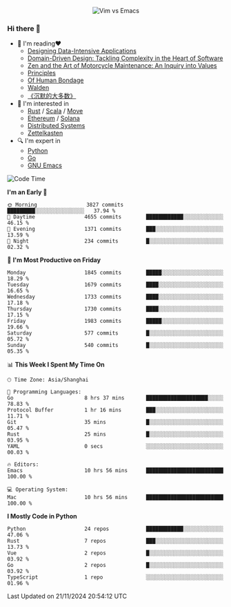 <p align="center">
    <img src="https://gist.githubusercontent.com/coldnight/e696baffb094e71c96cb302118878eae/raw/40ea5053a6f66cc65f90f437e4173497da225958/banner.gif" alt="Vim vs Emacs" />
</p>

### Hi there 👋

- 📖 I'm reading❤️
    + [Designing Data-Intensive Applications](https://www.oreilly.com/library/view/designing-data-intensive-applications/9781491903063/)
    + [Domain-Driven Design: Tackling Complexity in the Heart of Software](https://www.dddcommunity.org/book/evans_2003/)
    + [Zen and the Art of Motorcycle Maintenance: An Inquiry into Values](https://en.wikipedia.org/wiki/Zen_and_the_Art_of_Motorcycle_Maintenance)
    + [Principles](https://www.principles.com/)
    + [Of Human Bondage](https://en.wikipedia.org/wiki/Of_Human_Bondage)
    + [Walden](https://en.wikipedia.org/wiki/Walden)
    + [《沉默的大多数》](https://en.wikipedia.org/wiki/Silent_majority)
- 🌱 I'm interested in
    + [Rust](https://www.rust-lang.org/) / [Scala](https://www.scala-lang.org/) / [Move](https://github.com/move-language/move/)
    + [Ethereum](https://ethereum.org/en/) / [Solana](https://solana.com/)
	+ [Distributed Systems](https://www.linuxzen.com/notes/topics/20200320174417_%E5%88%86%E5%B8%83%E5%BC%8F/)
	+ [Zettelkasten](https://www.linuxzen.com/notes/notes/20220120080920-slip_box/)
- 🔍 I'm expert in
    + [Python](https://www.python.org/)
    + [Go](https://go.dev/)
    + [GNU Emacs](https://www.gnu.org/software/emacs/)

<!--START_SECTION:waka-->
![Code Time](http://img.shields.io/badge/Code%20Time-3%2C175%20hrs%204%20mins-blue)

**I'm an Early 🐤** 

```text
🌞 Morning                3827 commits        █████████░░░░░░░░░░░░░░░░   37.94 % 
🌆 Daytime                4655 commits        ████████████░░░░░░░░░░░░░   46.15 % 
🌃 Evening                1371 commits        ███░░░░░░░░░░░░░░░░░░░░░░   13.59 % 
🌙 Night                  234 commits         █░░░░░░░░░░░░░░░░░░░░░░░░   02.32 % 
```
📅 **I'm Most Productive on Friday** 

```text
Monday                   1845 commits        █████░░░░░░░░░░░░░░░░░░░░   18.29 % 
Tuesday                  1679 commits        ████░░░░░░░░░░░░░░░░░░░░░   16.65 % 
Wednesday                1733 commits        ████░░░░░░░░░░░░░░░░░░░░░   17.18 % 
Thursday                 1730 commits        ████░░░░░░░░░░░░░░░░░░░░░   17.15 % 
Friday                   1983 commits        █████░░░░░░░░░░░░░░░░░░░░   19.66 % 
Saturday                 577 commits         █░░░░░░░░░░░░░░░░░░░░░░░░   05.72 % 
Sunday                   540 commits         █░░░░░░░░░░░░░░░░░░░░░░░░   05.35 % 
```


📊 **This Week I Spent My Time On** 

```text
🕑︎ Time Zone: Asia/Shanghai

💬 Programming Languages: 
Go                       8 hrs 37 mins       ████████████████████░░░░░   78.83 % 
Protocol Buffer          1 hr 16 mins        ███░░░░░░░░░░░░░░░░░░░░░░   11.71 % 
Git                      35 mins             █░░░░░░░░░░░░░░░░░░░░░░░░   05.47 % 
Rust                     25 mins             █░░░░░░░░░░░░░░░░░░░░░░░░   03.95 % 
YAML                     0 secs              ░░░░░░░░░░░░░░░░░░░░░░░░░   00.03 % 

🔥 Editors: 
Emacs                    10 hrs 56 mins      █████████████████████████   100.00 % 

💻 Operating System: 
Mac                      10 hrs 56 mins      █████████████████████████   100.00 % 
```

**I Mostly Code in Python** 

```text
Python                   24 repos            ████████████░░░░░░░░░░░░░   47.06 % 
Rust                     7 repos             ███░░░░░░░░░░░░░░░░░░░░░░   13.73 % 
Vue                      2 repos             █░░░░░░░░░░░░░░░░░░░░░░░░   03.92 % 
Go                       2 repos             █░░░░░░░░░░░░░░░░░░░░░░░░   03.92 % 
TypeScript               1 repo              ░░░░░░░░░░░░░░░░░░░░░░░░░   01.96 % 
```




 Last Updated on 21/11/2024 20:54:12 UTC
<!--END_SECTION:waka-->
